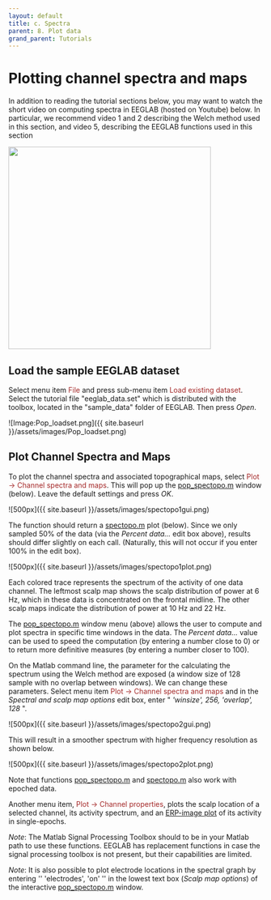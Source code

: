 ```yaml
---
layout: default
title: c. Spectra
parent: 8. Plot data
grand_parent: Tutorials
---
```

Plotting channel spectra and maps
=====================
In addition to reading the tutorial sections below, you may want to watch the short video on computing spectra in EEGLAB (hosted on Youtube) below. In particular, we recommend video 1 and 2 describing the Welch method used in this section, and video 5, describing the EEGLAB functions used in this section

<a href="https://www.youtube.com/playlist?list=PLXc9qfVbMMN2TAoLHVW5NvNmJtwiHurzw"><img align="center" width="400" src= "{{ site.baseurl }}/assets/images/yt_spectopo2.png"></a>

Load the sample EEGLAB dataset
-----------------

Select menu item <span style="color: brown">File</span> and press sub-menu item
<span style="color: brown">Load existing dataset</span>. Select the tutorial file "eeglab_data.set" which is distributed with
the toolbox, located in the "sample_data" folder of EEGLAB. Then press *Open*.

![Image:Pop_loadset.png]({{ site.baseurl }}/assets/images/Pop_loadset.png)

Plot Channel Spectra and Maps
-----------------

To plot the channel spectra and associated topographical maps, select
<span style="color: brown">Plot → Channel spectra and maps</span>. This will pop up the [pop_spectopo.m](http://sccn.ucsd.edu/eeglab/locatefile.php?file=pop_spectopo.m) window (below). 
Leave the default settings and press *OK*.

![500px]({{ site.baseurl }}/assets/images/spectopo1gui.png)

The function should return a [spectopo.m](http://sccn.ucsd.edu/eeglab/locatefile.php?file=spectopo.m) plot (below).
Since we only sampled 50% of the data (via the *Percent data...* edit
box above), results should differ slightly on each call. (Naturally,
this will not occur if you enter 100% in the edit box).

![500px]({{ site.baseurl }}/assets/images/spectopo1plot.png)

Each colored trace represents the spectrum of the activity of one data
channel. The leftmost scalp map shows the scalp distribution of power
at 6 Hz, which in these data is concentrated on the frontal midline.
The other scalp maps indicate the distribution of power at 10 Hz and
22 Hz.

The [pop_spectopo.m](http://sccn.ucsd.edu/eeglab/locatefile.php?file=pop_spectopo.m) window menu (above) allows the user to
compute and plot spectra in specific time windows in the data. The
*Percent data...* value can be used to speed the computation (by
entering a number close to 0) or to return more definitive measures
(by entering a number closer to 100).

On the Matlab command line, the parameter for the calculating the spectrum using
the Welch method are exposed (a window size of 128 sample with no overlap between
windows). We can change these parameters. Select menu item <span style="color: brown">Plot → Channel spectra and maps</span> and in the *Spectral and scalp map options* edit box, enter
" *'winsize', 256, 'overlap', 128* ". 

![500px]({{ site.baseurl }}/assets/images/spectopo2gui.png)

This will result in a smoother spectrum with higher frequency
resolution as shown below.

![500px]({{ site.baseurl }}/assets/images/spectopo2plot.png)


Note that functions [pop_spectopo.m](http://sccn.ucsd.edu/eeglab/locatefile.php?file=pop_spectopo) and [spectopo.m](http://sccn.ucsd.edu/eeglab/locatefile.php?file=spectopo.m) also work with epoched data.

Another menu item, <font color=brown>Plot → Channel properties</font>, plots the scalp location of a selected channel, its
activity spectrum, and an [ERP-image
plot](/Chapter_08:_Plotting_ERP_images "wikilink") of its activity in
single-epochs.

*Note*: The Matlab Signal Processing Toolbox should to be in your Matlab path to use these functions. EEGLAB has replacement functions in case the signal processing toolbox is not present, but their capabilities are limited. 

*Note*: It is also possible to plot electrode locations in the spectral
graph by entering '' 'electrodes', 'on' '' in the lowest text box
(*Scalp map options*) of the interactive [pop_spectopo.m](http://sccn.ucsd.edu/eeglab/locatefile.php?file=pop_spectopo.m)
window.

